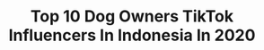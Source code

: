 ---
title: Top 10 Dog Owners TikTok Influencers In Indonesia In 2020
description: >-
  Find top dog owners TikTok influencers in Indonesia in 2020. Most popular hashtags: #samasamadirumah #dance #masakdirumah #food.
platform: TikTok
profiles:
  - username: "yasminlbs_"
    fullname: >-
      Yasmin Lubis980
    location: "Indonesia"
    followers: 56720
    engagement: 467
    commentsToLikes: 0.017799
    id: ck9ev7xuhh1yc0j783ghtsd8h
    verified: false
    hashtags: "#iphone11, #binjai, #samasamadirumah, #iphonexsmax"
  - username: "samyangtrash"
    fullname: >-
      ウナギ
    location: "Indonesia"
    followers: 12927
    engagement: 971
    commentsToLikes: 0.060860
    id: cka65lilndn1h0i787ioj4rm6
    verified: false
    hashtags: "#bleach, #movies, #guessmyname, #concert"
  - username: "pebrianto_rgg"
    fullname: >-
      Pebrianto Rajagukguk
    location: "Indonesia"
    followers: 183960
    engagement: 838
    commentsToLikes: 0.032310
    id: ck83zq19g20510j78uth2nk4c
    verified: false
    hashtags: "#foryoupage, #masakdirumah, #acnh, #pets"
  - username: "foodirectory"
    fullname: >-
      WINDY IWANDI
    location: "Indonesia"
    followers: 20437
    engagement: 534
    commentsToLikes: 0.017061
    id: ck9dyz57gzc280j78ovgza6fb
    verified: false
    hashtags: "#flowers, #dogs, #birthday, #dance"
  - username: "positivlytunes"
    fullname: >-
      Tooneytunes 
    location: "Indonesia"
    followers: 7305
    engagement: 273
    commentsToLikes: 0.063936
    id: ck81quvick2130j78sg350vg3
    verified: false
    hashtags: "#futuretech, #sharpie, #adventure, #strawberies"
  - username: "chrizcal"
    fullname: >-
      Cal
    location: "Indonesia"
    followers: 2081
    engagement: 415
    commentsToLikes: 0.043728
    id: cka62t0831bkn0i781ghdb1fq
    verified: false
    hashtags: "#hairtips, #35mm, #happycamper, #dog"
  - username: "aleksandranajda.com"
    fullname: >-
      AleksandraNajda
    location: "Indonesia"
    followers: 30675
    engagement: 632
    commentsToLikes: 0.012624
    id: ck8za6h960if60j78h9d3nvn9
    verified: false
    hashtags: "#dogsoftiktok, #magnolia, #beachvibes, #stayathome"
  - username: "christabelledel"
    fullname: >-
      christabelle🌻
    location: "Indonesia"
    followers: 4947
    engagement: 446
    commentsToLikes: 0.021050
    id: cka0ppdsd98s90i78kupwcbc8
    verified: false
    hashtags: "#shitzu, #dog, #ootd, #ledlights"
  - username: "ownerkiss_lingga"
    fullname: >-
      KISS_Owner🌀Lingga
    location: "Indonesia"
    followers: 5180
    engagement: 5628
    commentsToLikes: 0.035036
    id: ck9ev16t2gbln0j78nwk367r6
    verified: false
    hashtags: "#songaceh"
  - username: "qilla08"
    fullname: >-
      ⚔️RSTI_ADM1🦅NAY⚔️
    location: "Indonesia"
    followers: 2380
    engagement: 5389
    commentsToLikes: 0.247026
    id: ck9ewdh0xmag00j784emyjftf
    verified: false
    hashtags: "#samasamadirumah, #foryourpage"
---